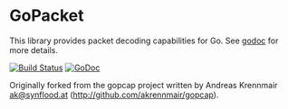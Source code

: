 # GoPacket

This library provides packet decoding capabilities for Go.
See [godoc](https://godoc.org/github.com/postwait/gopacket) for more details.

[![Build Status](https://travis-ci.org/postwait/gopacket.svg?branch=master)](https://travis-ci.org/postwait/gopacket)
[![GoDoc](https://godoc.org/github.com/postwait/gopacket?status.svg)](https://godoc.org/github.com/postwait/gopacket)

Originally forked from the gopcap project written by Andreas
Krennmair <ak@synflood.at> (http://github.com/akrennmair/gopcap).
